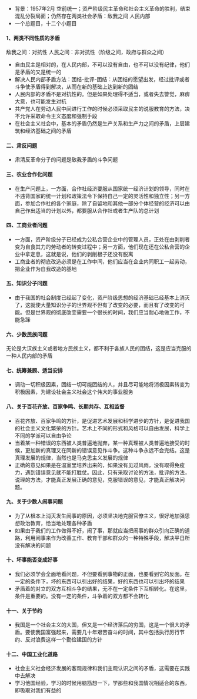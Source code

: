 * 背景：1957年2月 空前统一；资产阶级民主革命和社会主义革命的胜利，结束混乱分裂局面；仍然存在两类社会矛盾：敌我之间 人民内部
* 一个总题目，十二个小题目

#### 1、两类不同性质的矛盾
敌我之间：对抗性 人民之间：非对抗性（阶级之间，政府与群众之间）
* 自由民主是相对的，在人民内部，不可以没有自由，也不可以没有纪律，他们是矛盾的又是统一的
* 解决人民内部矛盾方法：团结-批评-团结：从团结的愿望出发，经过批评或者斗争使矛盾得到解决，从而在新的基础上达到新的团结
* 人民内部的矛盾不是对抗性的。但是如果处理得不适当，或者失去警觉，麻痹大意，也可能发生对抗
* 共产党人在劳动人民中间进行工作的时候必须采取民主的说服教育的方法，决不允许采取命令主义态度和强制手段
* 在社会主义社会中，基本的矛盾仍然是生产关系和生产力之间的矛盾，上层建筑和经济基础之间的矛盾

#### 二、肃反问题
* 肃清反革命分子的问题是敌我矛盾的斗争问题

#### 三、农业合作化问题
* 在生产问题上，一方面，合作社经济要服从国家统一经济计划的领导，同时在不违背国家的统一计划和政策法令下保持自己一定的灵活性和独立性；另一方面，参加合作社的各个家庭，除了自留地和其他一部分个体经营的经济可以由自己作出适当的计划以外，都要服从合作社或者生产队的总计划

#### 四、工商业者问题
* 一方面，资产阶级分子已经成为公私合营企业中的管理人员，正处在由剥削者变为自食其力的劳动者的转变过程中；另一方面，他们现在还在公私合营的企业中拿定息，这就是说，他们的剥削根子还没有脱离
* 工商业者的彻底改造必须是在工作中间，他们应当在企业内同职工一起劳动，把企业作为自我改造的基地

#### 五、知识分子问题
* 由于我国的社会制度已经起了变化，资产阶级思想的经济基础已经基本上消灭了，这就使大量知识分子的世界观不但有了改变的必要，而且有了改变的可能。但是世界观的彻底改变需要一个很长的时间，我们应当耐心地做工作，不能急躁

#### 六、少数民族问题
无论是大汉族主义或者地方民族主义，都不利于各族人民的团结，这是应当克服的一种人民内部的矛盾

#### 七、统筹兼顾、适当安排
* 调动一切积极因素，团结一切可能团结的人，并且尽可能地将消极因素转变为积极因素，为建设社会主义社会这个伟大的事业服务

#### 八、关于百花齐放、百家争鸣、长期共存、互相监督
* 百花齐放、百家争鸣的方针，是促进艺术发展和科学进步的方针，是促进我国的社会主义文化繁荣的方针。艺术上不同的形式和风格可以自由发展，科学上不同的学派可以自由争论
* 当着某一种错误的东西被人类普遍地抛弃，某一种真理被人类普遍地接受的时候，更加新的真理又在同新的错误意见作斗争。这种斗争永远不会完结。这是真理发展的规律，当然也是马克思主义发展的规律
* 正确的意见如果是在温室里培养出来的，如果没有见过风雨，没有取得免疫力，遇到错误意见就不能打胜仗。因此，只有采取讨论的方法，批评的方法，说理的方法，才能真正发展正确的意见，克服错误的意见，才能真正解决问题。

#### 九、关于少数人闹事问题
* 为了从根本上消灭发生闹事的原因，必须坚决地克服官僚主义，很好地加强思想政治教育，恰当地处理各种矛盾
* 如果由于我们的工作做得不好，闹了事，那就应当把闹事的群众引向正确的道路，利用闹事来作为改善工作、教育干部和群众的一种特殊手段，解决平日所没有解决的问题

#### 十、坏事能否变成好事
* 我们必须学会全面地看问题，不但要看到事物的正面，也要看到它的反面。在一定的条件下，坏的东西可以引出好的结果，好的东西也可以引出坏的结果
* 矛盾着的对立的双方互相斗争的结果，无不在一定条件下互相转化。在这里，条件是重要的。没有一定的条件，斗争着的双方都不会转化

#### 十一、关于节约
* 我国是一个社会主义的大国，但又是一个经济落后的穷国，这是一个很大的矛盾。要使我国富强起来，需要几十年艰苦奋斗的时间，其中包括执行厉行节约、反对浪费这样一个勤俭建国的方针

#### 十二、中国工业化道路
* 社会主义社会经济发展的客观规律和我们主观认识之间的矛盾，这需要在实践中去解决
* 学习他国经验，学习的时候用脑筋想一下，学那些和我国情况相适合的东西，即吸取对我们有益的

